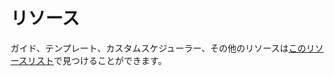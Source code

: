 # リソース

ガイド、テンプレート、カスタムスケジューラー、その他のリソースは[このリソースリスト](https://forums.ankiweb.net/t/collection-of-anki-resources/60044)で見つけることができます。